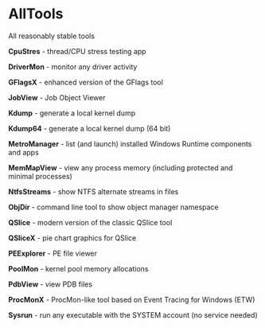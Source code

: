 # AllTools
All reasonably stable tools

**CpuStres** - thread/CPU stress testing app

**DriverMon** - monitor any driver activity

**GFlagsX** - enhanced version of the GFlags tool

**JobView** - Job Object Viewer

**Kdump** - generate a local kernel dump

**Kdump64** - generate a local kernel dump (64 bit)

**MetroManager** - list (and launch) installed Windows Runtime components and apps

**MemMapView** - view any process memory (including protected and minimal processes)

**NtfsStreams** - show NTFS alternate streams in files

**ObjDir** - command line tool to show object manager namespace

**QSlice** - modern version of the classic QSlice tool

**QSliceX** - pie chart graphics for QSlice

**PEExplorer** - PE file viewer

**PoolMon** - kernel pool memory allocations

**PdbView** - view PDB files

**ProcMonX** - ProcMon-like tool based on Event Tracing for Windows (ETW)

**Sysrun** - run any executable with the SYSTEM account (no service needed)
